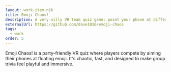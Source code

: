 ```yaml
---
layout: work-item.njk
title: Emoji Chaos!
description: A very silly VR team quiz game: point your phone at different emoji to select the right answer.
externalUrl: https://github.com/dave1010/emoji-chaos
tags:
  - work
order: 5
---
```

Emoji Chaos! is a party-friendly VR quiz where players compete by aiming their phones at floating emoji. It's chaotic, fast,
and designed to make group trivia feel playful and immersive.
